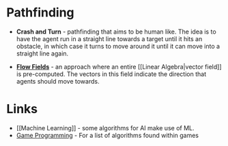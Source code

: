 # Pathfinding 
* **Crash and Turn** - pathfinding that aims to be human like. The idea is to have the agent run in a straight line towards a target until it hits an obstacle, in which case it turns to move around it until it can move into a straight line again. 

* **[Flow Fields](https://www.youtube.com/watch?v=1R7W8LVvegk)** - an approach where an entire [[Linear Algebra|vector field]] is pre-computed. The vectors in this field indicate the direction that agents should move towards. 
# Links 
* [[Machine Learning]] - some algorithms for AI make use of ML.
* [Game Programming](https://www.yaldex.com/game-programming/0131020099_toc.html) - For a list of algorithms found within games